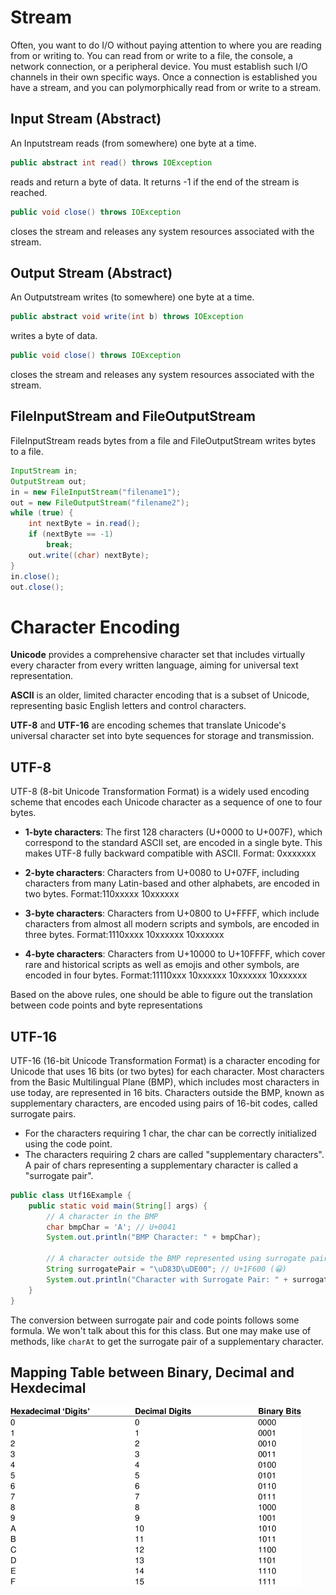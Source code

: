 # Stream

Often, you want to do I/O without paying attention to where you are reading from or writing to. You can read from or write to a file, the console, a network connection, or a peripheral device. You must establish such I/O channels in their own specific ways. Once a connection is established you have a stream, and you can polymorphically read from or write to a stream.

## Input Stream (Abstract)

An Inputstream reads (from somewhere) one byte at a time.

```java
public abstract int read() throws IOException
```

reads and return a byte of data. It returns -1 if the end of the stream is reached.

```java
public void close() throws IOException
```

closes the stream and releases any system resources associated with the stream.

## Output Stream (Abstract)

An Outputstream writes (to somewhere) one byte at a time.

```java
public abstract void write(int b) throws IOException
```

writes a byte of data.

```java
public void close() throws IOException
```

closes the stream and releases any system resources associated with the stream.

## FileInputStream and FileOutputStream

FileInputStream reads bytes from a file and FileOutputStream writes bytes to a file.

```java
InputStream in;
OutputStream out;
in = new FileInputStream("filename1"); 
out = new FileOutputStream("filename2"); 
while (true) {
    int nextByte = in.read(); 
    if (nextByte == -1)
        break;
    out.write((char) nextByte);
} 
in.close();
out.close();
```

# Character Encoding

**Unicode** provides a comprehensive character set that includes virtually every character from every written language, aiming for universal text representation.

**ASCII** is an older, limited character encoding that is a subset of Unicode, representing basic English letters and control characters.

**UTF-8** and **UTF-16** are encoding schemes that translate Unicode's universal character set into byte sequences for storage and transmission.

## UTF-8

UTF-8 (8-bit Unicode Transformation Format) is a widely used encoding scheme that encodes each Unicode character as a sequence of one to four bytes.

- **1-byte characters**: The first 128 characters (U+0000 to U+007F), which correspond to the standard ASCII set, are encoded in a single byte. This makes UTF-8 fully backward compatible with ASCII. Format: 0xxxxxxx
    
- **2-byte characters**: Characters from U+0080 to U+07FF, including characters from many Latin-based and other alphabets, are encoded in two bytes. Format:110xxxxx 10xxxxxx
    
- **3-byte characters**: Characters from U+0800 to U+FFFF, which include characters from almost all modern scripts and symbols, are encoded in three bytes. Format:1110xxxx 10xxxxxx 10xxxxxx
    
- **4-byte characters**: Characters from U+10000 to U+10FFFF, which cover rare and historical scripts as well as emojis and other symbols, are encoded in four bytes. Format:11110xxx 10xxxxxx 10xxxxxx 10xxxxxx
    

Based on the above rules, one should be able to figure out the translation between code points and byte representations

## UTF-16

UTF-16 (16-bit Unicode Transformation Format) is a character encoding for Unicode that uses 16 bits (or two bytes) for each character. Most characters from the Basic Multilingual Plane (BMP), which includes most characters in use today, are represented in 16 bits. Characters outside the BMP, known as supplementary characters, are encoded using pairs of 16-bit codes, called surrogate pairs.

- For the characters requiring 1 char, the char can be correctly initialized using the code point.
- The characters requiring 2 chars are called "supplementary characters". A pair of chars representing a supplementary character is called a "surrogate pair".

```Java
public class Utf16Example {
    public static void main(String[] args) {
        // A character in the BMP
        char bmpChar = 'A'; // U+0041
        System.out.println("BMP Character: " + bmpChar);

        // A character outside the BMP represented using surrogate pairs in Java
        String surrogatePair = "\uD83D\uDE00"; // U+1F600 (😀)
        System.out.println("Character with Surrogate Pair: " + surrogatePair);
    }
}
```

The conversion between surrogate pair and code points follows some formula. We won't talk about this for this class. But one may make use of methods, like `charAt` to get the surrogate pair of a supplementary character.

## Mapping Table between Binary, Decimal and Hexdecimal

<img src="./_resources/1eb51f194d24e884eea30534e0808911.png" alt="1eb51f194d24e884eea30534e0808911.png" width="465" height="287">